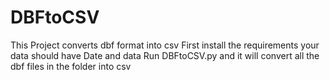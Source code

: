 # DBFtoCSV
This Project converts dbf format into csv
First install the requirements
your data should have Date and data
Run DBFtoCSV.py and it will convert all the dbf files in the folder into csv
